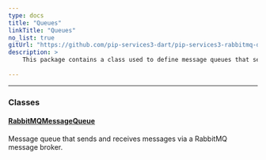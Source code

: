 ```yaml
---
type: docs
title: "Queues"
linkTitle: "Queues"
no_list: true
gitUrl: "https://github.com/pip-services3-dart/pip-services3-rabbitmq-dart"
description: >
    This package contains a class used to define message queues that send and receive messages via a RabbitMQ broker.
    
---
```

---

<div class="module-body"> 

### Classes

#### [RabbitMQMessageQueue](rabbitmq_message_queue)
Message queue that sends and receives messages via a RabbitMQ message broker.

</div>
